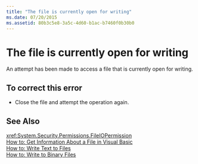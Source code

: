 ```yaml
---
title: "The file is currently open for writing"
ms.date: 07/20/2015
ms.assetid: 80b3c5e8-3a5c-4d60-b1ac-b7460f0b30b0
---
```

# The file is currently open for writing
An attempt has been made to access a file that is currently open for writing.  
  
## To correct this error  
  
-   Close the file and attempt the operation again.  
  
## See Also  
 <xref:System.Security.Permissions.FileIOPermission>  
 [How to: Get Information About a File in Visual Basic](http://msdn.microsoft.com/library/ca0720ec-f40e-4c11-9748-0ce1685c78f0)  
 [How to: Write Text to Files](../../visual-basic/developing-apps/programming/drives-directories-files/how-to-write-text-to-files.md)  
 [How to: Write to Binary Files](../../visual-basic/developing-apps/programming/drives-directories-files/how-to-write-to-binary-files.md)
